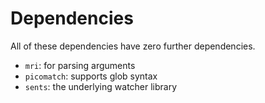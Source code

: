 
# Dependencies

All of these dependencies have zero further dependencies.

- `mri`: for parsing arguments
- `picomatch`: supports glob syntax
- `sents`: the underlying watcher library